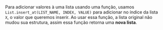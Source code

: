Para adicionar valores à uma lista usando uma função, usamos `List.insert_at(LIST_NAME, INDEX, VALUE)` para adicionar no índice da lista `X`, o valor que queremos inserir.
Ao usar essa função, a lista original não mudou sua estrutura, assim essa função retorna uma **nova lista**.